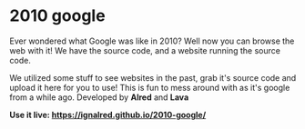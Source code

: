 # 2010 google
Ever wondered what Google was like in 2010? Well now you can browse the web with it! We have the source code, and a website running the source code.

We utilized some stuff to see websites in the past, grab it's source code and upload it here for you to use! This is fun to mess around with as it's google from a while ago.
Developed by **Alred** and **Lava**

**Use it live: https://ignalred.github.io/2010-google/**
